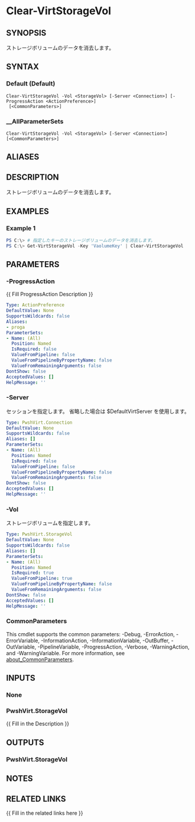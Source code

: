﻿---
document type: cmdlet
external help file: PwshVirt.dll-Help.xml
HelpUri: 
ms.date: 07/27/2025
PlatyPS schema version: 2024-05-01
---

# Clear-VirtStorageVol

## SYNOPSIS

ストレージボリュームのデータを消去します。

## SYNTAX

### Default (Default)

```
Clear-VirtStorageVol -Vol <StorageVol> [-Server <Connection>] [-ProgressAction <ActionPreference>]
 [<CommonParameters>]
```

### __AllParameterSets

```
Clear-VirtStorageVol -Vol <StorageVol> [-Server <Connection>] [<CommonParameters>]
```

## ALIASES

## DESCRIPTION

ストレージボリュームのデータを消去します。

## EXAMPLES

### Example 1

```powershell
PS C:\> # 指定したキーのストレージボリュームのデータを消去します。
PS C:\> Get-VirtStorageVol -Key 'VaolumeKey' | Clear-VirtStorageVol
```

## PARAMETERS

### -ProgressAction

{{ Fill ProgressAction Description }}

```yaml
Type: ActionPreference
DefaultValue: None
SupportsWildcards: false
Aliases:
- proga
ParameterSets:
- Name: (All)
  Position: Named
  IsRequired: false
  ValueFromPipeline: false
  ValueFromPipelineByPropertyName: false
  ValueFromRemainingArguments: false
DontShow: false
AcceptedValues: []
HelpMessage: ''
```

### -Server

セッションを指定します。
省略した場合は $DefaultVirtServer を使用します。

```yaml
Type: PwshVirt.Connection
DefaultValue: None
SupportsWildcards: false
Aliases: []
ParameterSets:
- Name: (All)
  Position: Named
  IsRequired: false
  ValueFromPipeline: false
  ValueFromPipelineByPropertyName: false
  ValueFromRemainingArguments: false
DontShow: false
AcceptedValues: []
HelpMessage: ''
```

### -Vol

ストレージボリュームを指定します。

```yaml
Type: PwshVirt.StorageVol
DefaultValue: None
SupportsWildcards: false
Aliases: []
ParameterSets:
- Name: (All)
  Position: Named
  IsRequired: true
  ValueFromPipeline: true
  ValueFromPipelineByPropertyName: false
  ValueFromRemainingArguments: false
DontShow: false
AcceptedValues: []
HelpMessage: ''
```

### CommonParameters

This cmdlet supports the common parameters: -Debug, -ErrorAction, -ErrorVariable,
-InformationAction, -InformationVariable, -OutBuffer, -OutVariable, -PipelineVariable,
-ProgressAction, -Verbose, -WarningAction, and -WarningVariable. For more information, see
[about_CommonParameters](https://go.microsoft.com/fwlink/?LinkID=113216).

## INPUTS

### None

### PwshVirt.StorageVol

{{ Fill in the Description }}

## OUTPUTS

### PwshVirt.StorageVol

## NOTES

## RELATED LINKS

{{ Fill in the related links here }}

